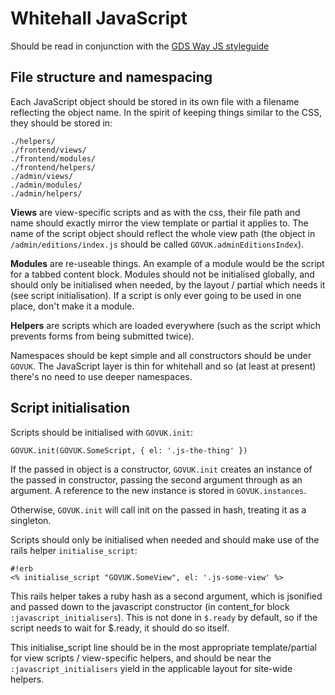 # Whitehall JavaScript

Should be read in conjunction with the [GDS Way  JS styleguide](https://gds-way.cloudapps.digital/manuals/programming-languages/js.html)

## File structure and namespacing

Each JavaScript object should be stored in its own file with a filename reflecting the object name. In the spirit of keeping things similar to the CSS, they should be stored in:

    ./helpers/
    ./frontend/views/
    ./frontend/modules/
    ./frontend/helpers/
    ./admin/views/
    ./admin/modules/
    ./admin/helpers/

__Views__ are view-specific scripts and as with the css, their file path and name should exactly mirror the view template or partial it applies to. The name of the script object should reflect the whole view path (the object in `/admin/editions/index.js` should be called `GOVUK.adminEditionsIndex`).

__Modules__ are re-useable things. An example of a module would be the script for a tabbed content block. Modules should not be initialised globally, and should only be initialised when needed, by the layout / partial which needs it (see script initialisation). If a script is only ever going to be used in one place, don't make it a module.

__Helpers__ are scripts which are loaded everywhere (such as the script which prevents forms from being submitted twice).

Namespaces should be kept simple and all constructors should be under `GOVUK`. The JavaScript layer is thin for whitehall and so (at least at present) there's no need to use deeper namespaces.

## Script initialisation

Scripts should be initialised with `GOVUK.init`:

    GOVUK.init(GOVUK.SomeScript, { el: '.js-the-thing' })

If the passed in object is a constructor, `GOVUK.init` creates an instance of the passed in constructor, passing the second argument through as an argument. A reference to the new instance is stored in `GOVUK.instances`.

Otherwise, `GOVUK.init` will call init on the passed in hash, treating it as a singleton.

Scripts should only be initialised when needed and should make use of the rails helper `initialise_script`:

    #!erb
    <% initialise_script "GOVUK.SomeView", el: '.js-some-view' %>

This rails helper takes a ruby hash as a second argument, which is jsonified and passed down to the javascript constructor (in content\_for block `:javascript_initialisers`). This is not done in `$.ready` by default, so if the script needs to wait for $.ready, it should do so itself.

This initialise\_script line should be in the most appropriate template/partial for view scripts / view-specific helpers, and should be near the `:javascript_initialisers` yield in the applicable layout for site-wide helpers.

